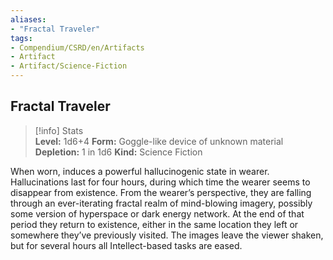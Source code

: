 ```yaml
---
aliases:
- "Fractal Traveler"
tags:
- Compendium/CSRD/en/Artifacts
- Artifact
- Artifact/Science-Fiction
---
```


  
## Fractal Traveler
>[!info] Stats  
> **Level:** 1d6+4 
> **Form:** Goggle-like device of unknown material   
> **Depletion:** 1 in 1d6
> **Kind:** Science Fiction
  
When worn, induces a powerful hallucinogenic state in wearer. Hallucinations last for four hours, during which time the wearer seems to disappear from existence. From the wearer’s perspective, they are falling through an ever-iterating fractal realm of mind-blowing imagery, possibly some version of hyperspace or dark energy network. At the end of that period they return to existence, either in the same location they left or somewhere they’ve previously visited. The images leave the viewer shaken, but for several hours all Intellect-based tasks are eased. 
